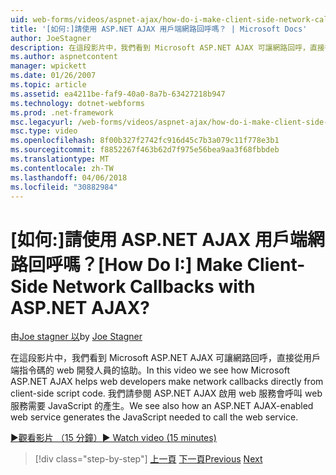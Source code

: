 ```yaml
---
uid: web-forms/videos/aspnet-ajax/how-do-i-make-client-side-network-callbacks-with-aspnet-ajax
title: '[如何:]請使用 ASP.NET AJAX 用戶端網路回呼嗎？ | Microsoft Docs'
author: JoeStagner
description: 在這段影片中，我們看到 Microsoft ASP.NET AJAX 可讓網路回呼，直接從用戶端指令碼的 web 開發人員的協助。 我們請參閱如何 ASP.NET...
ms.author: aspnetcontent
manager: wpickett
ms.date: 01/26/2007
ms.topic: article
ms.assetid: ea4211be-faf9-40a0-8a7b-63427218b947
ms.technology: dotnet-webforms
ms.prod: .net-framework
msc.legacyurl: /web-forms/videos/aspnet-ajax/how-do-i-make-client-side-network-callbacks-with-aspnet-ajax
msc.type: video
ms.openlocfilehash: 8f00b327f2742fc916d45c7b3a079c11f778e3b1
ms.sourcegitcommit: f8852267f463b62d7f975e56bea9aa3f68fbbdeb
ms.translationtype: MT
ms.contentlocale: zh-TW
ms.lasthandoff: 04/06/2018
ms.locfileid: "30882984"
---
```

<a name="how-do-i-make-client-side-network-callbacks-with-aspnet-ajax"></a><span data-ttu-id="0100c-105">[如何:]請使用 ASP.NET AJAX 用戶端網路回呼嗎？</span><span class="sxs-lookup"><span data-stu-id="0100c-105">[How Do I:] Make Client-Side Network Callbacks with ASP.NET AJAX?</span></span>
====================
<span data-ttu-id="0100c-106">由[Joe stagner 以](https://github.com/JoeStagner)</span><span class="sxs-lookup"><span data-stu-id="0100c-106">by [Joe Stagner](https://github.com/JoeStagner)</span></span>

<span data-ttu-id="0100c-107">在這段影片中，我們看到 Microsoft ASP.NET AJAX 可讓網路回呼，直接從用戶端指令碼的 web 開發人員的協助。</span><span class="sxs-lookup"><span data-stu-id="0100c-107">In this video we see how Microsoft ASP.NET AJAX helps web developers make network callbacks directly from client-side script code.</span></span> <span data-ttu-id="0100c-108">我們請參閱 ASP.NET AJAX 啟用 web 服務會呼叫 web 服務需要 JavaScript 的產生。</span><span class="sxs-lookup"><span data-stu-id="0100c-108">We see also how an ASP.NET AJAX-enabled web service generates the JavaScript needed to call the web service.</span></span>

[<span data-ttu-id="0100c-109">&#9654;觀看影片 （15 分鐘）</span><span class="sxs-lookup"><span data-stu-id="0100c-109">&#9654; Watch video (15 minutes)</span></span>](https://channel9.msdn.com/Blogs/ASP-NET-Site-Videos/how-do-i-make-client-side-network-callbacks-with-aspnet-ajax)

> [!div class="step-by-step"]
> <span data-ttu-id="0100c-110">[上一頁](how-do-i-implement-dynamic-partial-page-updates-with-aspnet-ajax.md)
> [下一頁](how-do-i-add-aspnet-ajax-features-to-an-existing-web-application.md)</span><span class="sxs-lookup"><span data-stu-id="0100c-110">[Previous](how-do-i-implement-dynamic-partial-page-updates-with-aspnet-ajax.md)
[Next](how-do-i-add-aspnet-ajax-features-to-an-existing-web-application.md)</span></span>
